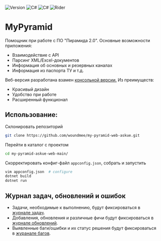 ﻿![Version](https://img.shields.io/badge/MyPyramid-v1.42.22-6d4aff?style=for-the-badge&logo=csharp&logoColor=white)
![C#](https://img.shields.io/badge/.NET8-6d4aff?style=for-the-badge&logo=csharp&logoColor=white)
![C#](https://img.shields.io/badge/C%23-6d4aff?style=for-the-badge&logo=csharp&logoColor=white)
![Rider](https://img.shields.io/badge/Rider-000000.svg?style=for-the-badge&logo=Rider&logoColor=white&color=black&labelColor=crimson)


# MyPyramid
Помощник при работе с ПО "Пирамида 2.0".  Основные возможности приложения:
- Взаимодействие с API
- Парсинг XML/Excel-документов
- Информация об основных и резервных каналах
- Информация из паспорта ТУ и т.д.

Веб-версия разработана взамен [консольной версии.](https://github.com/woundmee/my-pyramid-askue) Из преимуществ:
- Красивый дизайн
- Удобство при работе
- Расширенный функционал

## Использование:

Склонировать репозиторий
```bash
git clone https://github.com/woundmee/my-pyramid-web-askue.git
```
Перейти в каталог с проектом
```bash
cd my-pyramid-askue-web-main/ 
```

Скорректировать конфиг-файл `appconfig.json`, собрать и запустить
```bash
vim appconfig.json  # configure
dotnet build
dotnet run
```

## Журнал задач, обновлений и ошибок


- Задачи, необходимые к выполнению, будут фиксироваться в [журнале задач](https://github.com/woundmee/my-pyramid-askue-web/blob/f26332e1d7a12a6591cf30b58c46b6a841674e71/Sources/Journals/Tasks.md).
- Добавления, обновления и различные фичи будут фиксироваться в [журнале обновлений](https://github.com/woundmee/my-pyramid-askue-web/blob/f26332e1d7a12a6591cf30b58c46b6a841674e71/Sources/Journals/Updates.md).
- Выявленные баги/ошибки и их статус решения будут фиксироваться в [журанале багов](https://github.com/woundmee/my-pyramid-askue-web/blob/f26332e1d7a12a6591cf30b58c46b6a841674e71/Sources/Journals/Bugs.md).
